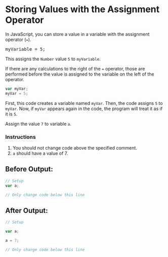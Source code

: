 # Storing Values with the Assignment Operator

In JavaScript, you can store a value in a variable with the assignment operator (`=`).

<pre>myVariable = 5;</pre>
This assigns the `Number` value `5` to `myVariable`.

If there are any calculations to the right of the `=` operator, those are performed before the value is assigned to the variable on the left of the operator.

```javascript
var myVar;
myVar = 5;
```

First, this code creates a variable named `myVar`. Then, the code assigns `5` to `myVar`. Now, if `myVar` appears again in the code, the program will treat it as if it is `5`.

Assign the value `7` to variable `a`.

### Instructions

1. You should not change code above the specified comment.
2. `a` should have a value of 7.

## Before Output:

```javascript
// Setup
var a;

// Only change code below this line
```

## After Output:

```javascript
// Setup

var a;

a = 7;

// Only change code below this line
```
